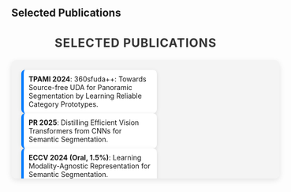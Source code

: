 ## Selected Publications

<html lang="en">
<head>
  <meta charset="UTF-8">
  <meta name="viewport" content="width=device-width, initial-scale=1.0">
  <style>
    /* 滚动窗口容器样式 */
    .scroll-container {
      width: 100%;
      max-width: 800px; /* 最大宽度 */
      height: 200px;  /* 容器的高度 */
      overflow-x: auto;  /* 水平滚动 */
      padding: 20px;
      background-color: #f4f4f4;
      border-radius: 10px;
      box-shadow: 0 4px 12px rgba(0, 0, 0, 0.1);
    }

    /* 内部内容容器 */
    .publication-list {
      display: flex;
      gap: 40px;  /* 项目之间的间距 */
      align-items: center;
      flex-wrap: nowrap;  /* 防止换行 */
    }

    /* 单个出版物样式 */
    .publication-item {
      padding: 10px;
      background-color: #ffffff;
      border-radius: 8px;
      border-left: 5px solid #007bff;  /* 蓝色边框 */
      box-shadow: 0 2px 8px rgba(0, 0, 0, 0.1);
      width: 250px;  /* 固定宽度 */
      transition: transform 0.3s ease;
    }

    /* 鼠标悬停时的效果 */
    .publication-item:hover {
      background-color: #e3f2fd;
      transform: translateY(-5px);  /* 轻微的上移效果 */
    }

    /* 标题样式 */
    h3 {
      font-size: 24px;
      color: #333;
      margin-bottom: 20px;
      text-align: center;
      text-transform: uppercase;
      letter-spacing: 1px;
    }
  </style>
</head>
<body>

  <h3>Selected Publications</h3>
  <div class="scroll-container">
    <div class="publication-list">
      <div class="publication-item">
        <strong>TPAMI 2024</strong>: 360sfuda++: Towards Source-free UDA for Panoramic Segmentation by Learning Reliable Category Prototypes.
      </div>
      <div class="publication-item">
        <strong>PR 2025</strong>: Distilling Efficient Vision Transformers from CNNs for Semantic Segmentation.
      </div>
      <div class="publication-item">
        <strong>ECCV 2024 (Oral, 1.5%)</strong>: Learning Modality-Agnostic Representation for Semantic Segmentation.
      </div>
      <div class="publication-item">
        <strong>ECCV 2024</strong>: Centering the Value of Every Modality: Towards Efficient and Resilient Modality-Agnostic Semantic Segmentation.
      </div>
      <div class="publication-item">
        <strong>CVPR 2024</strong>: EventDance: Unsupervised Source-Free Cross-Modal Adaptation for Event-Based Object Recognition.
      </div>
      <div class="publication-item">
        <strong>CVPR 2024</strong>: Semantics, Distortion, and Style Matter: Towards Source-Free UDA for Panoramic Segmentation.
      </div>
      <div class="publication-item">
        <strong>ICRA 2024</strong>: Transformer-CNN Cohort: Semi-Supervised Semantic Segmentation by the Best of Both Students.
      </div>
      <div class="publication-item">
        <strong>ICCV 2023</strong>: Look at the Neighbor: Distortion-Aware Unsupervised Domain Adaptation for Panoramic Semantic Segmentation.
      </div>
      <div class="publication-item">
        <strong>CVPR 2023</strong>: Both Style and Distortion Matter: Dual-Path Unsupervised Domain Adaptation for Panoramic Semantic Segmentation.
      </div>
    </div>
  </div>

</body>
</html>
